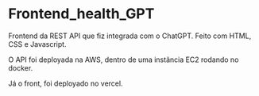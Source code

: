 # Frontend_health_GPT
Frontend da REST API que fiz integrada com o ChatGPT. Feito com HTML, CSS e Javascript.

O API foi deployada na AWS, dentro de uma instãncia EC2 rodando no docker.

Já o front, foi deployado no vercel.
